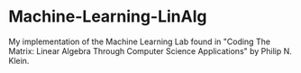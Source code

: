# Machine-Learning-LinAlg
My implementation of the Machine Learning Lab found in "Coding The Matrix: Linear Algebra Through Computer Science Applications" by Philip N. Klein.
